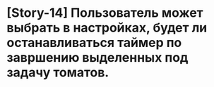 # [Story-14] Пользователь может выбрать в настройках, будет ли останавливаться таймер по завршению выделенных под задачу томатов. 
